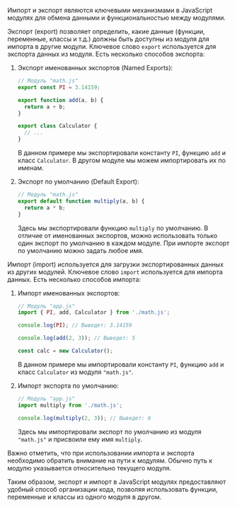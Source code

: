 Импорт и экспорт являются ключевыми механизмами в JavaScript модулях для обмена данными и функциональностью между модулями. 

Экспорт (export) позволяет определить, какие данные (функции, переменные, классы и т.д.) должны быть доступны из модуля для импорта в другие модули. Ключевое слово `export` используется для экспорта данных из модуля. Есть несколько способов экспорта:

1. Экспорт именованных экспортов (Named Exports):
   
   ```javascript
   // Модуль "math.js"
   export const PI = 3.14159;
   
   export function add(a, b) {
     return a + b;
   }
   
   export class Calculator {
     // ...
   }
   ```

   В данном примере мы экспортировали константу `PI`, функцию `add` и класс `Calculator`. В другом модуле мы можем импортировать их по именам.

2. Экспорт по умолчанию (Default Export):
   
   ```javascript
   // Модуль "math.js"
   export default function multiply(a, b) {
     return a * b;
   }
   ```

   Здесь мы экспортировали функцию `multiply` по умолчанию. В отличие от именованных экспортов, можно использовать только один экспорт по умолчанию в каждом модуле. При импорте экспорт по умолчанию можно задать любое имя.

Импорт (import) используется для загрузки экспортированных данных из других модулей. Ключевое слово `import` используется для импорта данных. Есть несколько способов импорта:

1. Импорт именованных экспортов:
   
   ```javascript
   // Модуль "app.js"
   import { PI, add, Calculator } from './math.js';
   
   console.log(PI); // Выведет: 3.14159
   
   console.log(add(2, 3)); // Выведет: 5
   
   const calc = new Calculator();
   ```

   В данном примере мы импортировали константу `PI`, функцию `add` и класс `Calculator` из модуля `"math.js"`.

2. Импорт экспорта по умолчанию:
   
   ```javascript
   // Модуль "app.js"
   import multiply from './math.js';
   
   console.log(multiply(2, 3)); // Выведет: 6
   ```

   Здесь мы импортировали экспорт по умолчанию из модуля `"math.js"` и присвоили ему имя `multiply`.

Важно отметить, что при использовании импорта и экспорта необходимо обратить внимание на пути к модулям. Обычно путь к модулю указывается относительно текущего модуля.

Таким образом, экспорт и импорт в JavaScript модулях предоставляют удобный способ организации кода, позволяя использовать функции, переменные и классы из одного модуля в другом.